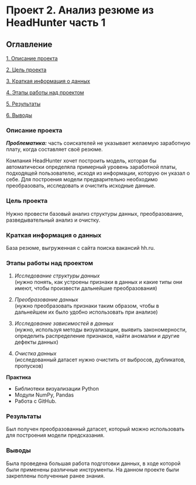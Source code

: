 # Проект 2. Анализ резюме из HeadHunter часть 1

## Оглавление
[1. Описание проекта](https://github.com/olga-chist/olga-data_science/tree/main/project_2/part_1)

[2. Цель проекта](https://github.com/olga-chist/olga-data_science/tree/main/project_2/part_1)

[3. Краткая информация о данных](https://github.com/olga-chist/olga-data_science/tree/main/project_2/part_1)

[4. Этапы работы над проектом](https://github.com/olga-chist/olga-data_science/tree/main/project_2/part_1)

[5. Результаты](https://github.com/olga-chist/olga-data_science/tree/main/project_2/part_1)

[6. Выводы](https://github.com/olga-chist/olga-data_science/tree/main/project_2/part_1)

### Описание проекта 
***Проблематика:*** часть соискателей не указывает желаемую заработную плату, когда составляет своё резюме.

Компания HeadHunter хочет построить модель, которая бы автоматически определяла примерный уровень заработной платы, подходящей пользователю, исходя из информации, которую он указал о себе. Для построения модели предварительно необходимо преобразовать, исследовать и очистить исходные данные.

### Цель проекта
Нужно провести базовый анализ структуры данных, преобразование, разведывательный анализ и очистку.

### Краткая информация о данных
База резюме, выгруженная с сайта поиска вакансий hh.ru.

### Этапы работы над проектом
1. *Исследование структуры данных*   
(нужно понять, как устроены признаки в данных и какие типы они имеют, чтобы произвести дальнейшие преобразования)

2. *Преобразование данных*   
(нужно преобразовать признаки таким образом, чтобы в дальнейшем их было удобно использовать при анализе)

3. *Исследование зависимостей в данных*   
(нужно, используя методы визуализации, выявить закономерности, определить распределение признаков, найти аномалии и другие дефекты данных)

4. *Очистка данных*  
(исследованный датасет нужно очистить от выбросов, дубликатов, пропусков)


**Практика**
- Библиотеки визуализации Python
- Модули NumPy, Pandas
- Работа с GitHub.

### Результаты
Был получен преобразованный датасет, который можно использовать для построения модели предсказания.

### Выводы
Была проведена большая работа подготовки данных, в ходе которой были применены различные инструменты. На данном проекте были закреплены полученные ранее знания.